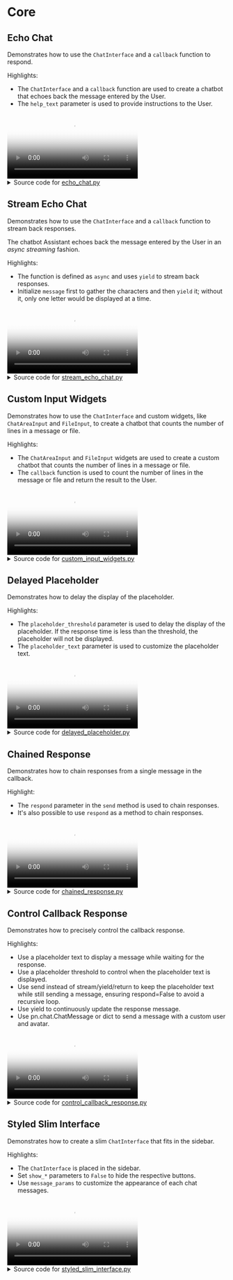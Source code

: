 # Core

## Echo Chat

Demonstrates how to use the `ChatInterface` and a `callback` function to respond.

Highlights:

- The `ChatInterface` and a `callback` function are used to create a
chatbot that echoes back the message entered by the User.
- The `help_text` parameter is used to provide instructions to the User.

<video controls poster="../assets/thumbnails/echo_chat.png" >
    <source src="../assets/videos/echo_chat.mp4" type="video/mp4"
    style="max-height: 400px; max-width: 600px;">
    Your browser does not support the video tag.
</video>



<details>

<summary>Source code for <a href='../examples/core/echo_chat.py' target='_blank'>echo_chat.py</a></summary>

```python
"""
Demonstrates how to use the `ChatInterface` and a `callback` function to respond.

Highlights:

- The `ChatInterface` and a `callback` function are used to create a
    chatbot that echoes back the message entered by the User.
- The `help_text` parameter is used to provide instructions to the User.
"""

import panel as pn

pn.extension()


def callback(contents: str, user: str, instance: pn.chat.ChatInterface):
    message = f"Echoing {user}: {contents}"
    return message


chat_interface = pn.chat.ChatInterface(
    callback=callback,
    help_text="Enter a message in the TextInput below and receive an echo!",
)
chat_interface.servable()
```
</details>


## Stream Echo Chat

Demonstrates how to use the `ChatInterface` and a `callback` function to
stream back responses.

The chatbot Assistant echoes back the message entered by the User in an
*async streaming* fashion.

Highlights:

- The function is defined as `async` and uses `yield` to stream back responses.
- Initialize `message` first to gather the characters and then `yield` it;
without it, only one letter would be displayed at a time.

<video controls poster="../assets/thumbnails/stream_echo_chat.png" >
    <source src="../assets/videos/stream_echo_chat.mp4" type="video/mp4"
    style="max-height: 400px; max-width: 600px;">
    Your browser does not support the video tag.
</video>



<details>

<summary>Source code for <a href='../examples/core/stream_echo_chat.py' target='_blank'>stream_echo_chat.py</a></summary>

```python
"""
Demonstrates how to use the `ChatInterface` and a `callback` function to
stream back responses.

The chatbot Assistant echoes back the message entered by the User in an
*async streaming* fashion.

Highlights:

- The function is defined as `async` and uses `yield` to stream back responses.
- Initialize `message` first to gather the characters and then `yield` it;
    without it, only one letter would be displayed at a time.
"""


from asyncio import sleep

import panel as pn

pn.extension()


async def callback(contents: str, user: str, instance: pn.chat.ChatInterface):
    await sleep(1)
    message = ""
    for char in "Echoing User: " + contents:
        await sleep(0.05)
        message += char
        yield message


chat_interface = pn.chat.ChatInterface(callback=callback)
chat_interface.send(
    "Enter a message below and receive an echo!",
    user="System",
    respond=False,
)
chat_interface.servable()
```
</details>


## Custom Input Widgets

Demonstrates how to use the `ChatInterface` and custom widgets,
like `ChatAreaInput` and `FileInput`, to create a chatbot that counts
the number of lines in a message or file.

Highlights:

- The `ChatAreaInput` and `FileInput` widgets are used to create a custom
chatbot that counts the number of lines in a message or file.
- The `callback` function is used to count the number of lines in the message
or file and return the result to the User.

<video controls poster="../assets/thumbnails/custom_input_widgets.png" >
    <source src="../assets/videos/custom_input_widgets.mp4" type="video/mp4"
    style="max-height: 400px; max-width: 600px;">
    Your browser does not support the video tag.
</video>



<details>

<summary>Source code for <a href='../examples/core/custom_input_widgets.py' target='_blank'>custom_input_widgets.py</a></summary>

```python
"""
Demonstrates how to use the `ChatInterface` and custom widgets,
like `ChatAreaInput` and `FileInput`, to create a chatbot that counts
the number of lines in a message or file.

Highlights:

- The `ChatAreaInput` and `FileInput` widgets are used to create a custom
    chatbot that counts the number of lines in a message or file.
- The `callback` function is used to count the number of lines in the message
    or file and return the result to the User.
"""

import panel as pn

pn.extension()


def callback(contents: str, user: str, instance: pn.chat.ChatInterface):
    lines = contents.strip().count("\n")
    message = f"This snippet has {lines + 1} lines."
    return message


chat_input = pn.chat.ChatAreaInput(placeholder="Send a message")
file_input = pn.widgets.FileInput(accept=".py")
chat_interface = pn.chat.ChatInterface(
    callback=callback, widgets=[chat_input, file_input]
)
chat_interface.send(
    "Enter a message in the ChatAreaInput below to count how many lines there is, "
    "or upload a Python file to count the number of lines in the file.",
    user="System",
    respond=False,
)
chat_interface.servable()
```
</details>


## Delayed Placeholder

Demonstrates how to delay the display of the placeholder.

Highlights:

- The `placeholder_threshold` parameter is used to delay the display of the placeholder.
If the response time is less than the threshold, the placeholder will not be displayed.
- The `placeholder_text` parameter is used to customize the placeholder text.

<video controls poster="../assets/thumbnails/delayed_placeholder.png" >
    <source src="../assets/videos/delayed_placeholder.mp4" type="video/mp4"
    style="max-height: 400px; max-width: 600px;">
    Your browser does not support the video tag.
</video>



<details>

<summary>Source code for <a href='../examples/core/delayed_placeholder.py' target='_blank'>delayed_placeholder.py</a></summary>

```python
"""
Demonstrates how to delay the display of the placeholder.

Highlights:

- The `placeholder_threshold` parameter is used to delay the display of the placeholder.
    If the response time is less than the threshold, the placeholder will not be displayed.
- The `placeholder_text` parameter is used to customize the placeholder text.
"""

from asyncio import sleep

import panel as pn

pn.extension()


async def callback(contents: str, user: str, instance: pn.chat.ChatInterface):
    try:
        seconds = float(contents)
        if 0 < seconds < 10:
            await sleep(seconds)
            return f"Slept {contents} seconds!"
        else:
            return "Please enter a number between 1 and 9!"
    except ValueError:
        return "Please enter a number!"


chat_interface = pn.chat.ChatInterface(
    callback=callback,
    placeholder_threshold=2,
    placeholder_text="Waiting for reply...",
)
chat_interface.send(
    "Send a number to make the system sleep between 1 and 9 seconds!",
    user="System",
    respond=False,
)
chat_interface.servable()
```
</details>


## Chained Response

Demonstrates how to chain responses from a single message in the callback.

Highlight:

- The `respond` parameter in the `send` method is used to chain responses.
- It's also possible to use `respond` as a method to chain responses.

<video controls poster="../assets/thumbnails/chained_response.png" >
    <source src="../assets/videos/chained_response.mp4" type="video/mp4"
    style="max-height: 400px; max-width: 600px;">
    Your browser does not support the video tag.
</video>



<details>

<summary>Source code for <a href='../examples/core/chained_response.py' target='_blank'>chained_response.py</a></summary>

```python
"""
Demonstrates how to chain responses from a single message in the callback.

Highlight:

- The `respond` parameter in the `send` method is used to chain responses.
- It's also possible to use `respond` as a method to chain responses.
"""

from asyncio import sleep

import panel as pn

pn.extension()

PERSON_1 = "Happy User"
PERSON_2 = "Excited User"
PERSON_3 = "Passionate User"


async def callback(contents: str, user: str, instance: pn.chat.ChatInterface):
    await sleep(2)
    if user == "User":
        instance.send(
            f"Hey, {PERSON_2}! Did you hear the user?",
            user=PERSON_1,
            avatar="😊",
            respond=True,  # This is the default, but it's here for clarity
        )
    elif user == PERSON_1:
        user_message = instance.objects[-2]
        user_contents = user_message.object
        yield pn.chat.ChatMessage(
            f'Yeah, they said "{user_contents}"! Did you also hear {PERSON_3}?',
            user=PERSON_2,
            avatar="😄",
        )
        instance.respond()
    elif user == PERSON_2:
        instance.send(
            f"Yup, I heard!",
            user=PERSON_3,
            avatar="😆",
            respond=False,
        )


chat_interface = pn.chat.ChatInterface(
    help_text="Send a message to start the conversation!", callback=callback
)
chat_interface.servable()
```
</details>


## Control Callback Response

Demonstrates how to precisely control the callback response.

Highlights:

- Use a placeholder text to display a message while waiting for the response.
- Use a placeholder threshold to control when the placeholder text is displayed.
- Use send instead of stream/yield/return to keep the placeholder text while still sending a message, ensuring respond=False to avoid a recursive loop.
- Use yield to continuously update the response message.
- Use pn.chat.ChatMessage or dict to send a message with a custom user and avatar.

<video controls poster="../assets/thumbnails/control_callback_response.png" >
    <source src="../assets/videos/control_callback_response.mp4" type="video/mp4"
    style="max-height: 400px; max-width: 600px;">
    Your browser does not support the video tag.
</video>



<details>

<summary>Source code for <a href='../examples/core/control_callback_response.py' target='_blank'>control_callback_response.py</a></summary>

```python
"""
Demonstrates how to precisely control the callback response.

Highlights:

- Use a placeholder text to display a message while waiting for the response.
- Use a placeholder threshold to control when the placeholder text is displayed.
- Use send instead of stream/yield/return to keep the placeholder text while still sending a message, ensuring respond=False to avoid a recursive loop.
- Use yield to continuously update the response message.
- Use pn.chat.ChatMessage or dict to send a message with a custom user and avatar.
"""

from asyncio import sleep
from random import choice

import panel as pn

pn.extension()


async def callback(contents: str, user: str, instance: pn.chat.ChatInterface):
    await sleep(0.5)
    # use send instead of stream/yield/return to keep the placeholder text
    # while still sending a message; ensure respond=False to avoid a recursive loop
    instance.send(
        "Let me flip the coin for you...", user="Game Master", avatar="🎲", respond=False
    )
    await sleep(1)

    characters = "/|\\_"
    index = 0
    for _ in range(0, 28):
        index = (index + 1) % len(characters)
        # use yield to continuously update the response message
        # use pn.chat.ChatMessage to send a message with a custom user and avatar
        yield pn.chat.ChatMessage("\r" + characters[index], user="Coin", avatar="🪙")
        await sleep(0.005)

    result = choice(["heads", "tails"])
    if result in contents.lower():
        # equivalently, use a dict instead of a pn.chat.ChatMessage
        yield {"object": f"Woohoo, {result}! You win!", "user": "Coin", "avatar": "🎲"}
    else:
        yield {"object": f"Aw, got {result}. Try again!", "user": "Coin", "avatar": "🎲"}


chat_interface = pn.chat.ChatInterface(
    widgets=[
        pn.widgets.RadioButtonGroup(
            options=["Heads!", "Tails!"], button_type="primary", button_style="outline"
        )
    ],
    callback=callback,
    help_text="Select heads or tails, then click send!",
    placeholder_text="Waiting for the result...",
    placeholder_threshold=0.1,
)
chat_interface.servable()
```
</details>


## Styled Slim Interface

Demonstrates how to create a slim `ChatInterface` that fits in the sidebar.

Highlights:

- The `ChatInterface` is placed in the sidebar.
- Set `show_*` parameters to `False` to hide the respective buttons.
- Use `message_params` to customize the appearance of each chat messages.

<video controls poster="../assets/thumbnails/styled_slim_interface.png" >
    <source src="../assets/videos/styled_slim_interface.mp4" type="video/mp4"
    style="max-height: 400px; max-width: 600px;">
    Your browser does not support the video tag.
</video>



<details>

<summary>Source code for <a href='../examples/core/styled_slim_interface.py' target='_blank'>styled_slim_interface.py</a></summary>

```python
"""
Demonstrates how to create a slim `ChatInterface` that fits in the sidebar.

Highlights:

- The `ChatInterface` is placed in the sidebar.
- Set `show_*` parameters to `False` to hide the respective buttons.
- Use `message_params` to customize the appearance of each chat messages.
"""
import panel as pn

pn.extension()


async def callback(contents: str, user: str, instance: pn.chat.ChatInterface):
    message = f"Echoing {user}: {contents}"
    return message


chat_interface = pn.chat.ChatInterface(
    callback=callback,
    show_send=False,
    show_rerun=False,
    show_undo=False,
    show_clear=False,
    show_avatar=False,
    show_timestamp=False,
    show_button_name=False,
    show_reaction_icons=False,
    sizing_mode="stretch_width",
    height=700,
    message_params={
        "stylesheets": [
            """
            .message {
                font-size: 1em;
            }
            .name {
                font-size: 0.9em;
            }
            .timestamp {
                font-size: 0.9em;
            }
            """
        ]
    },
)

main = """
We've put a *slim* `ChatInterface` in the sidebar. In the main area you
could add the object you are chatting about
"""

pn.template.FastListTemplate(
    main=[main],
    sidebar=[chat_interface],
    sidebar_width=500,
).servable()
```
</details>
